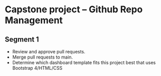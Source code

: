 # Capstone project – Github Repo Management

## Segment 1


* Review and approve pull requests.
* Merge pull requests to main.
* Determine which dashboard template fits this project best that uses Bootstrap 4/HTML/CSS










